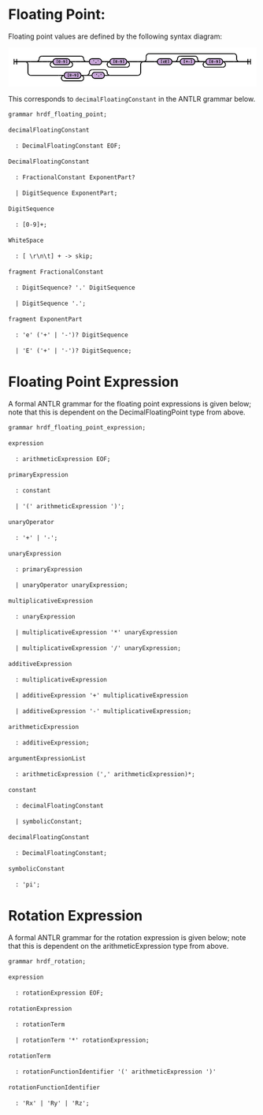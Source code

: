 # Floating Point:

Floating point values are defined by the following syntax diagram:

![Floating Point Grammar](grammar/floating_point_railroad.png)

This corresponds to `decimalFloatingConstant` in the ANTLR grammar below.

```
grammar hrdf_floating_point;

decimalFloatingConstant

  : DecimalFloatingConstant EOF;

DecimalFloatingConstant

  : FractionalConstant ExponentPart?

  | DigitSequence ExponentPart;

DigitSequence

  : [0-9]+;

WhiteSpace

  : [ \r\n\t] + -> skip;

fragment FractionalConstant

  : DigitSequence? '.' DigitSequence

  | DigitSequence '.';

fragment ExponentPart

  : 'e' ('+' | '-')? DigitSequence

  | 'E' ('+' | '-')? DigitSequence;
```

# Floating Point Expression

A formal ANTLR grammar for the floating point expressions is given below; note that this is dependent on the DecimalFloatingPoint type from above.

```
grammar hrdf_floating_point_expression;

expression

  : arithmeticExpression EOF;

primaryExpression

  : constant

  | '(' arithmeticExpression ')';

unaryOperator

  : '+' | '-';

unaryExpression

  : primaryExpression

  | unaryOperator unaryExpression;

multiplicativeExpression

  : unaryExpression

  | multiplicativeExpression '*' unaryExpression

  | multiplicativeExpression '/' unaryExpression;

additiveExpression

  : multiplicativeExpression

  | additiveExpression '+' multiplicativeExpression

  | additiveExpression '-' multiplicativeExpression;

arithmeticExpression

  : additiveExpression;

argumentExpressionList

  : arithmeticExpression (',' arithmeticExpression)*;

constant

  : decimalFloatingConstant

  | symbolicConstant;

decimalFloatingConstant

  : DecimalFloatingConstant;

symbolicConstant

  : 'pi';
```


# Rotation Expression

A formal ANTLR grammar for the rotation expression is given below; note that this is dependent on the arithmeticExpression type from above.

```
grammar hrdf_rotation;

expression

  : rotationExpression EOF;

rotationExpression

  : rotationTerm
  
  | rotationTerm '*' rotationExpression;

rotationTerm

  : rotationFunctionIdentifier '(' arithmeticExpression ')'

rotationFunctionIdentifier

  : 'Rx' | 'Ry' | 'Rz';

```
